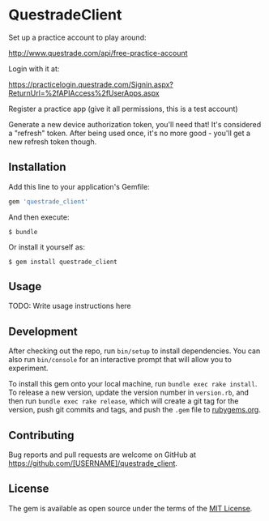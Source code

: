 # QuestradeClient

Set up a practice account to play around:

http://www.questrade.com/api/free-practice-account

Login with it at:

https://practicelogin.questrade.com/Signin.aspx?ReturnUrl=%2fAPIAccess%2fUserApps.aspx

Register a practice app (give it all permissions, this is a test account)

Generate a new device authorization token, you'll need that! It's considered a "refresh" token. After being used once, it's no more good - you'll get a new refresh token though.

## Installation

Add this line to your application's Gemfile:

```ruby
gem 'questrade_client'
```

And then execute:

    $ bundle

Or install it yourself as:

    $ gem install questrade_client

## Usage

TODO: Write usage instructions here

## Development

After checking out the repo, run `bin/setup` to install dependencies. You can also run `bin/console` for an interactive prompt that will allow you to experiment.

To install this gem onto your local machine, run `bundle exec rake install`. To release a new version, update the version number in `version.rb`, and then run `bundle exec rake release`, which will create a git tag for the version, push git commits and tags, and push the `.gem` file to [rubygems.org](https://rubygems.org).

## Contributing

Bug reports and pull requests are welcome on GitHub at https://github.com/[USERNAME]/questrade_client.


## License

The gem is available as open source under the terms of the [MIT License](http://opensource.org/licenses/MIT).

